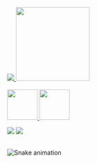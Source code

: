 
 <div>
  <a href="https://github.com/xxGabrielNeryxx">
   <img src="https://github-readme-stats.vercel.app/api?username=xxGabrielNeryxx&show_icons=true&theme=dracula&include_all_commits=true&count_private=true&hide=issues"/>
   <img height="170" src="https://github-readme-stats.vercel.app/api/top-langs/?username=xxGabrielNeryxx&layout=compact&langs_count=16&theme=dracula"/>
  <br><br>
 
  <img height="70" src="https://cdn.jsdelivr.net/gh/devicons/devicon/icons/python/python-original-wordmark.svg">
  <img height="70" src="https://cdn.jsdelivr.net/gh/devicons/devicon/icons/jupyter/jupyter-original-wordmark.svg" />
  
  <br>
 
  <a href="https://www.linkedin.com/in/gabriel-nery-013617231/" target="_blank"><img src="https://img.shields.io/badge/-LinkedIn-%230077B5?style=for-the-badge&logo=linkedin&logoColor=white" target="_blank"></a> 
  <a href="https://www.instagram.com/gabrielnery14/" target="_blank"><img src="https://img.shields.io/badge/-Instagram-%23E4405F?style=for-the-badge&logo=instagram&logoColor=white" target="_blank"></a>
 </br>
</br>
 
  ![Snake animation](https://github.com/xxGabrielNeryxx/xxGabrielNeryxx/blob/output/github-contribution-grid-snake.svg)
 
</div>
